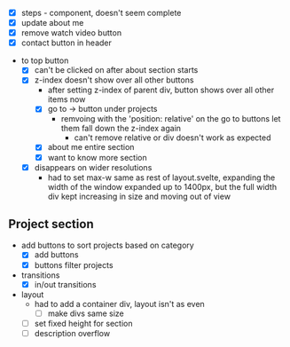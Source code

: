 * [x] steps - component, doesn't seem complete
* [x] update about me
* [x] remove watch video button
* [x] contact button in header
* to top button
  * [x] can't be clicked on after about section starts
  * [x] z-index doesn't show over all other buttons
    * after setting z-index of parent div, button shows over all other items now
    * [x] go to -> button under projects
      * remvoing with the 'position: relative' on the go to buttons let them fall down the z-index again
        * can't remove relative or div doesn't work as expected
    * [x] about me entire section
    * [x] want to know more section
  * [x] disappears on wider resolutions
    * had to set max-w same as rest of layout.svelte, expanding the width of the window expanded up to 1400px, but the full width div kept increasing in size and moving out of view

## Project section
* add buttons to sort projects based on category
  * [x] add buttons
  * [x] buttons filter projects
* transitions
  * [x] in/out transitions
* layout
  * had to add a container div, layout isn't as even
    * [ ] make divs same size
  * [ ] set fixed height for section
  * [ ] description overflow